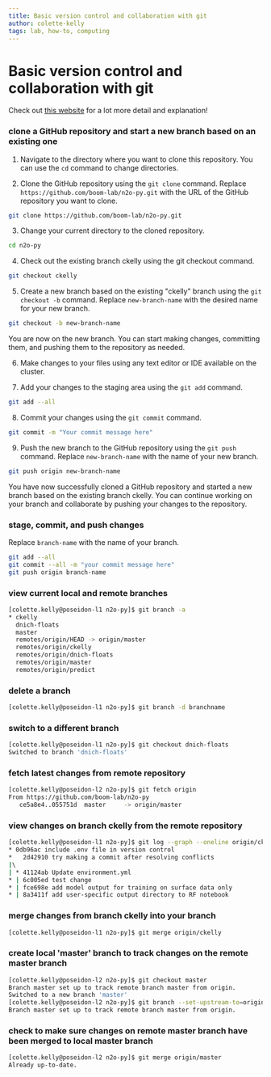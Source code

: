 ```yaml
---
title: Basic version control and collaboration with git
author: colette-kelly
tags: lab, how-to, computing
---
```

# Basic version control and collaboration with git
Check out [this website](https://swcarpentry.github.io/git-novice/) for a lot more detail and explanation!

### clone a GitHub repository and start a new branch based on an existing one
1. Navigate to the directory where you want to clone this repository. You can use the `cd` command to change directories.

2. Clone the GitHub repository using the `git clone` command. Replace `https://github.com/boom-lab/n2o-py.git` with the URL of the GitHub repository you want to clone.
```bash
git clone https://github.com/boom-lab/n2o-py.git
```

3. Change your current directory to the cloned repository.
```bash
cd n2o-py
```

4. Check out the existing branch ckelly using the git checkout command.
```bash
git checkout ckelly
```

5. Create a new branch based on the existing "ckelly" branch using the `git checkout -b` command. Replace `new-branch-name` with the desired name for your new branch.
```bash
git checkout -b new-branch-name
```
You are now on the new branch. You can start making changes, committing them, and pushing them to the repository as needed.

6. Make changes to your files using any text editor or IDE available on the cluster.

7. Add your changes to the staging area using the `git add` command.
```bash
git add --all
```

8. Commit your changes using the `git commit` command.
```bash
git commit -m "Your commit message here"
```

9. Push the new branch to the GitHub repository using the `git push` command. Replace `new-branch-name` with the name of your new branch.
```bash
git push origin new-branch-name
```

You have now successfully cloned a GitHub repository and started a new branch based on the existing branch ckelly. You can continue working on your branch and collaborate by pushing your changes to the repository.

### stage, commit, and push changes
Replace `branch-name` with the name of your branch.
```bash
git add --all
git commit --all -m "your commit message here"
git push origin branch-name
```

### view current local and remote branches
```bash
[colette.kelly@poseidon-l1 n2o-py]$ git branch -a
* ckelly
  dnich-floats
  master
  remotes/origin/HEAD -> origin/master
  remotes/origin/ckelly
  remotes/origin/dnich-floats
  remotes/origin/master
  remotes/origin/predict
```

### delete a branch
```bash
[colette.kelly@poseidon-l1 n2o-py]$ git branch -d branchname
```

### switch to a different branch
```bash
[colette.kelly@poseidon-l1 n2o-py]$ git checkout dnich-floats
Switched to branch 'dnich-floats'
```

### fetch latest changes from remote repository
```bash
[colette.kelly@poseidon-l2 n2o-py]$ git fetch origin
From https://github.com/boom-lab/n2o-py
   ce5a8e4..055751d  master     -> origin/master
```

### view changes on branch ckelly from the remote repository
```bash
[colette.kelly@poseidon-l1 n2o-py]$ git log --graph --oneline origin/ckelly
* 0db96ac include .env file in version control
*   2d42910 try making a commit after resolving conflicts
|\  
| * 41124ab Update environment.yml
* | 6c005ed test change
* | fce698e add model output for training on surface data only
* | 8a3411f add user-specific output directory to RF notebook
```

### merge changes from branch ckelly into your branch
```bash
[colette.kelly@poseidon-l1 n2o-py]$ git merge origin/ckelly
```

### create local 'master' branch to track changes on the remote master branch
```bash
[colette.kelly@poseidon-l2 n2o-py]$ git checkout master
Branch master set up to track remote branch master from origin.
Switched to a new branch 'master'
[colette.kelly@poseidon-l2 n2o-py]$ git branch --set-upstream-to=origin/master master
Branch master set up to track remote branch master from origin.
```

### check to make sure changes on remote master branch have been merged to local master branch 
```bash
[colette.kelly@poseidon-l2 n2o-py]$ git merge origin/master
Already up-to-date.
```
